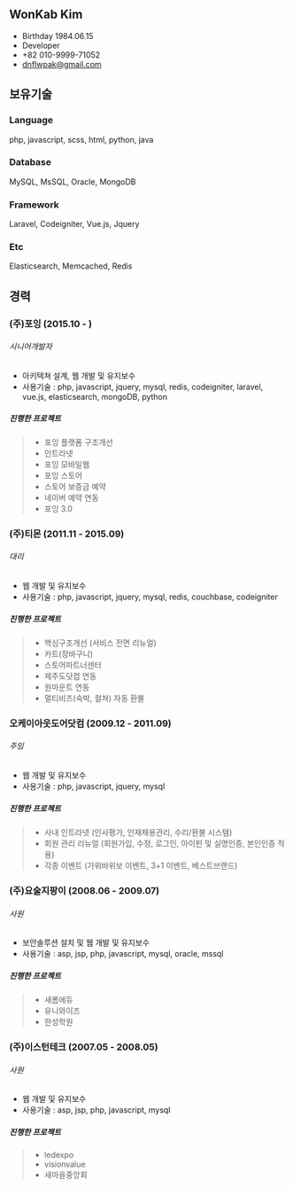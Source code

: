 ## WonKab Kim

* Birthday 1984.06.15
* Developer
* +82 010-9999-71052
* dnflwpak@gmail.com

## 보유기술
### Language
php, javascript, scss, html, python, java

### Database
MySQL, MsSQL, Oracle, MongoDB

### Framework
Laravel, Codeigniter, Vue.js, Jquery

### Etc
Elasticsearch, Memcached, Redis

## 경력


### (주)포잉 (2015.10 - )
###### 시니어개발자
* 아키텍쳐 설계, 웹 개발 및 유지보수
* 사용기술 : php, javascript, jquery, mysql, redis, codeigniter, laravel, vue.js, elasticsearch, mongoDB, python

##### 진행한 프로젝트
> * 포잉 플랫폼 구조개선
> * 인트라넷
> * 포잉 모바일웹
> * 포잉 스토어
> * 스토어 보증금 예약
> * 네이버 예약 연동
> * 포잉 3.0



### (주)티몬 (2011.11 - 2015.09)
###### 대리
* 웹 개발 및 유지보수
* 사용기술 : php, javascript, jquery, mysql, redis, couchbase, codeigniter

##### 진행한 프로젝트
> * 핵심구조개선 (서비스 전면 리뉴얼)
> * 카트(장바구니)
> * 스토어파트너센터
> * 제주도닷컴 연동
> * 원마운트 연동
> * 멀티비즈(숙박, 컬쳐) 자동 환불



### 오케이아웃도어닷컴 (2009.12 - 2011.09)
###### 주임
* 웹 개발 및 유지보수
* 사용기술 : php, javascript, jquery, mysql

##### 진행한 프로젝트
> * 사내 인트라넷 (인사평가, 인재채용관리, 수리/환불 시스템)
> * 회원 관리 리뉴얼 (회원가입, 수정, 로그인, 아이핀 및 실명인증, 본인인증 적용)
> * 각종 이벤트 (가위바위보 이벤트, 3+1 이벤트, 베스트브랜드)



### (주)요술지팡이 (2008.06 - 2009.07)
###### 사원
* 보안솔루션 설치 및 웹 개발 및 유지보수
* 사용기술 : asp, jsp, php, javascript, mysql, oracle, mssql

##### 진행한 프로젝트
> * 새롬에듀
> * 유니와이즈
> * 한성학원



### (주)이스턴테크 (2007.05 - 2008.05)
###### 사원
* 웹 개발 및 유지보수
* 사용기술 : asp, jsp, php, javascript, mysql

##### 진행한 프로젝트
> * ledexpo
> * visionvalue
> * 새마을중앙회
